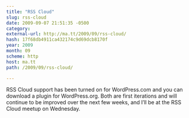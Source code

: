 ```yaml
---
title: "RSS Cloud"
slug: rss-cloud
date: 2009-09-07 21:51:35 -0500
category: 
external-url: http://ma.tt/2009/09/rss-cloud/
hash: 17f68db4911ca432174c9d69dcb8170f
year: 2009
month: 09
scheme: http
host: ma.tt
path: /2009/09/rss-cloud/

---
```


RSS Cloud support has been turned on for WordPress.com and you can download a plugin for WordPress.org. Both are first iterations and will continue to be improved over the next few weeks, and I’ll be at the RSS Cloud meetup on Wednesday.

